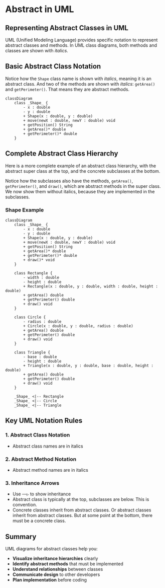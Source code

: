 # Abstract in UML

## Representing Abstract Classes in UML

UML (Unified Modeling Language) provides specific notation to represent abstract classes and methods. In UML class diagrams, both methods and classes are shown with _italics_.

## Basic Abstract Class Notation

Notice how the `Shape` class name is shown with _italics_, meaning it is an abstract class. And two of the methods are shown with _italics_: `getArea()` and `getPerimeter()`. That means they are abstract methods.

```mermaid
classDiagram
    class _Shape_ {
        - x : double
        - y : double
        + Shape(x : double, y : double)
        + move(newX : double, newY : double) void
        + getPosition() String
        + getArea()* double
        + getPerimeter()* double
    }
```

## Complete Abstract Class Hierarchy

Here is a more complete example of an abstract class hierarchy, with the abstract super class at the top, and the concrete subclasses at the bottom.

Notice how the subclasses also have the methods, `getArea()`, `getPerimeter()`, and `draw()`, which are abstract methods in the super class. We now show them without italics, because they are implemented in the subclasses.

### Shape Example

```mermaid
classDiagram
    class _Shape_ {
        - x : double
        - y : double
        + Shape(x : double, y : double)
        + move(newX : double, newY : double) void
        + getPosition() String
        + getArea()* double
        + getPerimeter()* double
        + draw()* void
    }
    
    class Rectangle {
        - width : double
        - height : double
        + Rectangle(x : double, y : double, width : double, height : double)
        + getArea() double
        + getPerimeter() double
        + draw() void
    }
    
    class Circle {
        - radius : double
        + Circle(x : double, y : double, radius : double)
        + getArea() double
        + getPerimeter() double
        + draw() void
    }
    
    class Triangle {
        - base : double
        - height : double
        + Triangle(x : double, y : double, base : double, height : double)
        + getArea() double
        + getPerimeter() double
        + draw() void
    }
    
    _Shape_ <|-- Rectangle
    _Shape_ <|-- Circle
    _Shape_ <|-- Triangle
```


## Key UML Notation Rules

### 1. **Abstract Class Notation**
- Abstract class names are in italics

### 2. **Abstract Method Notation**
- Abstract method names are in italics

### 3. **Inheritance Arrows**
- Use `──▷` to show inheritance
- Abstract class is typically at the top, subclasses are below. This is convention.
- Concrete classes inherit from abstract classes. Or abstract classes inherit from abstract classes. But at some point at the bottom, there must be a concrete class.


## Summary

UML diagrams for abstract classes help you:

- **Visualize inheritance hierarchies** clearly
- **Identify abstract methods** that must be implemented
- **Understand relationships** between classes
- **Communicate design** to other developers
- **Plan implementation** before coding
